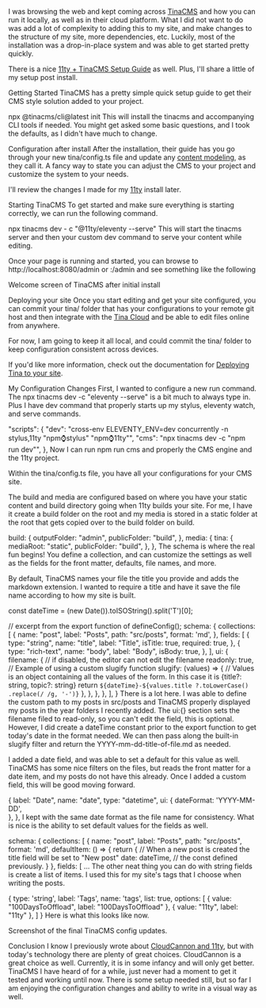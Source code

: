 I was browsing the web and kept coming across [TinaCMS](https://tina.io/) and how you can run it locally, as well as in their cloud platform. What I did not want to do was add a lot of complexity to adding this to my site, and make changes to the structure of my site, more dependencies, etc. Luckily, most of the installation was a drop-in-place system and was able to get started pretty quickly.

There is a nice [11ty + TinaCMS Setup Guide](https://tina.io/docs/frameworks/11ty/) as well. Plus, I'll share a little of my setup post install.

Getting Started
TinaCMS has a pretty simple quick setup guide to get their CMS style solution added to your project.

npx @tinacms/cli@latest init
This will install the tinacms and accompanying CLI tools if needed. You might get asked some basic questions, and I took the defaults, as I didn't have much to change.

Configuration after install
After the installation, their guide has you go through your new tina/config.ts file and update any [content modeling](https://tina.io/docs/schema/), as they call it. A fancy way to state you can adjust the CMS to your project and customize the system to your needs.

I'll review the changes I made for my [11ty](https://www.11ty.dev/) install later.

Starting TinaCMS
To get started and make sure everything is starting correctly, we can run the following command.

npx tinacms dev - c "@11ty/eleventy --serve"
This will start the tinacms server and then your custom dev command to serve your content while editing.

Once your page is running and started, you can browse to http://localhost:8080/admin or <your-dev-server>:<dev-port>/admin and see something like the following

Welcome screen of TinaCMS after initial install

Deploying your site
Once you start editing and get your site configured, you can commit your tina/ folder that has your configurations to your remote git host and then integrate with the [Tina Cloud](https://app.tina.io/) and be able to edit files online from anywhere.

For now, I am going to keep it all local, and could commit the tina/ folder to keep configuration consistent across devices.

If you'd like more information, check out the documentation for [Deploying Tina to your site](https://tina.io/docs/frameworks/11ty/#deploy-tina-to-your-site).

My Configuration Changes
First, I wanted to configure a new run command. The npx tinacms dev -c "eleventy --serve" is a bit much to always type in. Plus I have dev command that properly starts up my stylus, eleventy watch, and serve commands.

"scripts": {
  "dev": "cross-env ELEVENTY_ENV=dev concurrently -n stylus,11ty \"npm:watch:stylus\" \"npm:watch:11ty\"",
  "cms": "npx tinacms dev -c \"npm run dev\"",
},
Now I can run npm run cms and properly the CMS engine and the 11ty project.

Within the tina/config.ts file, you have all your configurations for your CMS site.

The build and media are configured based on where you have your static content and build directory going when 11ty builds your site. For me, I have it create a build folder on the root and my media is stored in a static folder at the root that gets copied over to the build folder on build.

build: {
  outputFolder: "admin",
  publicFolder: "build",
},
media: {
  tina: {
    mediaRoot: "static",
    publicFolder: "build",
  },
},
The schema is where the real fun begins! You define a collection, and can customize the settings as well as the fields for the front matter, defaults, file names, and more.

By default, TinaCMS names your file the title you provide and adds the markdown extension. I wanted to require a title and have it save the file name according to how my site is built.

const dateTime = (new Date()).toISOString().split('T')[0];

// excerpt from the export function of defineConfig();
schema: {
  collections: [
    {
      name: "post",
      label: "Posts",
      path: "src/posts",
      format: 'md',
      },
      fields: [
        {
          type: "string",
          name: "title",
          label: "Title",
          isTitle: true,
          required: true,
        },
        {
          type: "rich-text",
          name: "body",
          label: "Body",
          isBody: true,
        },
      ],
      ui: {
        filename: {
          // if disabled, the editor can not edit the filename
          readonly: true,
          // Example of using a custom slugify function
          slugify: (values) => {
            // Values is an object containing all the values of the form. In this case it is {title?: string, topic?: string}
            return `${dateTime}-${values.title
              ?.toLowerCase()
              .replace(/ /g, '-')}`
          },
        },
      },
    },
  ],
  }
There is a lot here. I was able to define the custom path to my posts in src/posts and TinaCMS properly displayed my posts in the year folders I recently added. The ui:{} section sets the filename filed to read-only, so you can't edit the field, this is optional. However, I did create a dateTime constant prior to the export function to get today's date in the format needed. We can then pass along the built-in slugify filter and return the YYYY-mm-dd-title-of-file.md as needed.

I added a date field, and was able to set a default for this value as well. TinaCMS has some nice filters on the files, but reads the front matter for a date item, and my posts do not have this already. Once I added a custom field, this will be good moving forward.

{
  label: "Date",
  name: "date",
  type: "datetime",
    ui: {
      dateFormat: 'YYYY-MM-DD',   
    },
},
I kept with the same date format as the file name for consistency. What is nice is the ability to set default values for the fields as well.

schema: {
  collections: [
    {
      name: "post",
      label: "Posts",
      path: "src/posts",
      format: 'md',
      defaultItem: () => {
        return {
          // When a new post is created the title field will be set to "New post"
          date: dateTime, // the const defined previously.
        }
      },
      fields: [
        ...
The other neat thing you can do with string fields is create a list of items. I used this for my site's tags that I choose when writing the posts.

{
  type: 'string',
  label: 'Tags',
  name: 'tags',
  list: true,
    options: [
      {
        value: "100DaysToOffload",
        label: "100DaysToOffload"
      },
      {
        value: "11ty",
        label: "11ty"
      },
    ]
}
Here is what this looks like now.

Screenshot of the final TinaCMS config updates.

Conclusion
I know I previously wrote about [CloudCannon and 11ty](https://claytonerrington.com/blog/cloudcannon-eleventy/), but with today's technology there are plenty of great choices. CloudCannon is a great choice as well. Currently, it is in some infancy and will only get better. TinaCMS I have heard of for a while, just never had a moment to get it tested and working until now. There is some setup needed still, but so far I am enjoying the configuration changes and ability to write in a visual way as well.